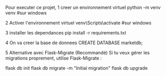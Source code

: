 Pour executer ce projet,
1 creer un environnement virtuel
python -m venv venv #sur windows

2 Activer l'environnement virtuel
venv\Scripts\activate #sur windows


3 installer les dependances
pip install -r requirements.txt

4 On va creer la base de donnees
CREATE DATABASE marketdb;

5 Alternative avec Flask-Migrate (Recommandé)
Si tu veux gérer les migrations proprement, utilise Flask-Migrate :

flask db init
flask db migrate -m "Initial migration"
flask db upgrade
